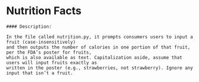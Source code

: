 
# Nutrition Facts

    #### Description:

    In the file called nutrition.py, it prompts consumers users to input a fruit (case-insensitively) 
    and then outputs the number of calories in one portion of that fruit, per the FDA’s poster for fruits, 
    which is also available as text. Capitalization aside, assume that users will input fruits exactly as 
    written in the poster (e.g., strawberries, not strawberry). Ignore any input that isn’t a fruit.